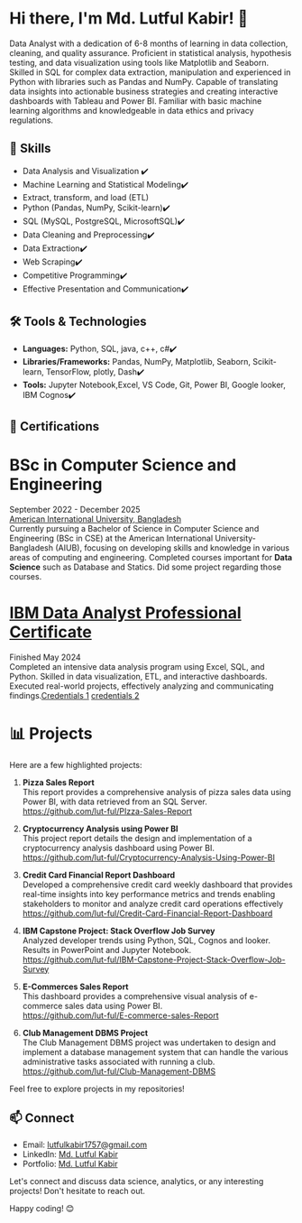# Hi there, I'm Md. Lutful Kabir! 👋
Data Analyst with a dedication of 6-8 months of learning in data collection, cleaning, and quality assurance. Proficient in statistical analysis, hypothesis testing, and data visualization using tools like Matplotlib and Seaborn. Skilled in SQL for complex data extraction, manipulation and experienced in Python with libraries such as Pandas and NumPy. Capable of translating data insights into actionable business strategies and creating interactive dashboards with Tableau and Power BI. Familiar with basic machine learning algorithms and knowledgeable in data ethics and privacy regulations.
## 🌟 Skills

- Data Analysis and Visualization ✔️
- Machine Learning and Statistical Modeling✔️
- Extract, transform, and load (ETL)
- Python (Pandas, NumPy, Scikit-learn)✔️
- SQL (MySQL, PostgreSQL, MicrosoftSQL)✔️
- Data Cleaning and Preprocessing✔️
- Data Extraction✔️
- Web Scraping✔️
- Competitive Programming✔️
- Effective Presentation and Communication✔️
<!-- - Big Data Technologies (Hadoop, Spark) -->

## 🛠️ Tools & Technologies

- **Languages:** Python, SQL, java, c++, c#✔️
- **Libraries/Frameworks:** Pandas, NumPy, Matplotlib, Seaborn, Scikit-learn, TensorFlow, plotly, Dash✔️
- **Tools:** Jupyter Notebook,Excel, VS Code, Git, Power BI, Google looker, IBM Cognos✔️
<!-- - **Big Data:** Hadoop, Spark -->
## 🥇 Certifications
# **BSc in Computer Science and Engineering**<br/>
September 2022 - December 2025<br/>
[American International University, Bangladesh](https://www.aiub.edu/)<br/>
Currently pursuing a Bachelor of Science in Computer Science and Engineering (BSc in CSE) at the American International University-Bangladesh (AIUB), focusing on developing skills and knowledge in various areas of computing and engineering. Completed courses important for **Data Science** such as Database and Statics. Did some project regarding those courses.
# **[IBM Data Analyst Professional Certificate](https://coursera.org/share/60255c8f5759a5ce46a4aaccf5011bd6)** <br/>
Finished May 2024<br/>
Completed an intensive data analysis program using Excel, SQL, and Python. Skilled in data visualization, ETL, and interactive dashboards. Executed real-world projects, effectively analyzing and communicating findings.[Credentials 1](https://www.credly.com/badges/fd61999f-3400-4264-a9b4-6ce1b51b848e/public_url) [credentials 2](https://coursera.org/share/60255c8f5759a5ce46a4aaccf5011bd6) <br/>

# 📊 Projects

Here are a few highlighted projects:

1. **Pizza Sales Report**</br>
   This report provides a comprehensive analysis of pizza sales data using Power BI, with data retrieved from an SQL Server.</br>
   https://github.com/lut-ful/PIzza-Sales-Report </br>
2. **Cryptocurrency Analysis using Power BI**</br>
   This project report details the design and implementation of a cryptocurrency analysis dashboard using Power BI.</br>
   https://github.com/lut-ful/Cryptocurrency-Analysis-Using-Power-BI </br>
3. **Credit Card Financial Report Dashboard** </br>
   Developed a comprehensive credit card weekly dashboard that provides real-time insights into key performance metrics and trends enabling stakeholders to monitor and analyze credit card operations effectively </br>
   https://github.com/lut-ful/Credit-Card-Financial-Report-Dashboard </br>
5. **IBM Capstone Project: Stack Overflow Job Survey** </br>
Analyzed developer trends using Python, SQL, Cognos and looker. Results in PowerPoint and Jupyter Notebook. </br>
https://github.com/lut-ful/IBM-Capstone-Project-Stack-Overflow-Job-Survey </br>

4. **E-Commerces Sales Report** </br>
   This dashboard provides a comprehensive visual analysis of e-commerce sales data using Power BI.</br>
   https://github.com/lut-ful/E-commerce-sales-Report </br>
5. **Club Management DBMS Project** </br>
The Club Management DBMS project was undertaken to design and implement a database management system that can handle the various administrative tasks associated with running a club. </br>
https://github.com/lut-ful/Club-Management-DBMS </br>
   
<!--
2. **Project Name**</br>
   - Description: Brief description of the project.
   - Technologies Used: List of tools and technologies.
   - [Link to Project](link)
-->

Feel free to explore projects in my repositories!

## 📫 Connect

- Email: lutfulkabir1757@gmail.com
- LinkedIn: [Md. Lutful Kabir](https://www.linkedin.com/in/mdlutfulkabir/)
- Portfolio: [Md. Lutful Kabir](https://www.datascienceportfol.io/mdlutfulkabir)

Let's connect and discuss data science, analytics, or any interesting projects! Don't hesitate to reach out.

Happy coding! 😊

